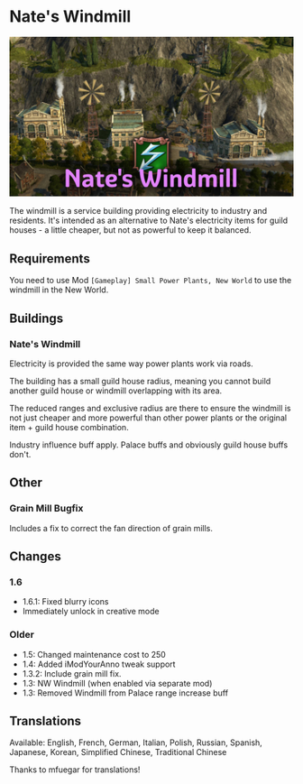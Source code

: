 # Nate's Windmill

![](./banner.jpg)

The windmill is a service building providing electricity to industry and residents.
It's intended as an alternative to Nate's electricity items for guild houses - a little cheaper, but not as powerful to keep it balanced.

## Requirements

You need to use Mod `[Gameplay] Small Power Plants, New World` to use the windmill in the New World.

## Buildings

### Nate's Windmill

Electricity is provided the same way power plants work via roads.

The building has a small guild house radius, meaning you cannot build another guild house or windmill overlapping with its area.

The reduced ranges and exclusive radius are there to ensure the windmill is not just cheaper and more powerful than other power plants or the original item + guild house combination.

Industry influence buff apply.
Palace buffs and obviously guild house buffs don't.

## Other

### Grain Mill Bugfix

Includes a fix to correct the fan direction of grain mills.

## Changes

### 1.6

- 1.6.1: Fixed blurry icons
- Immediately unlock in creative mode

### Older

- 1.5: Changed maintenance cost to 250
- 1.4: Added iModYourAnno tweak support
- 1.3.2: Include grain mill fix.
- 1.3: NW Windmill (when enabled via separate mod)
- 1.3: Removed Windmill from Palace range increase buff

## Translations

Available: English, French, German, Italian, Polish, Russian, Spanish, Japanese, Korean, Simplified Chinese, Traditional Chinese

Thanks to mfuegar for translations!
